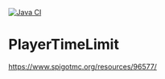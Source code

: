 [![Java CI](https://github.com/J0J0HA/PlayerTimeLimitWeekly/actions/workflows/ant.yml/badge.svg)](https://github.com/J0J0HA/PlayerTimeLimitWeekly/actions/workflows/ant.yml)

# PlayerTimeLimit
 https://www.spigotmc.org/resources/96577/
